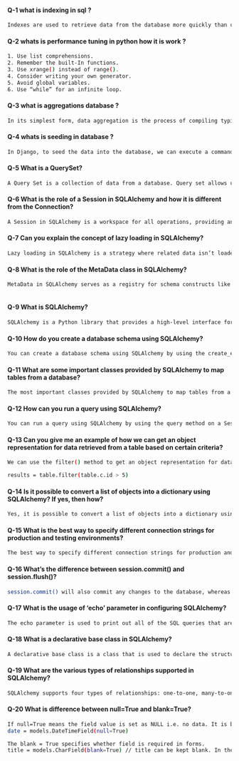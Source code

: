 #### Q-1 what is indexing in sql ?

```bash
Indexes are used to retrieve data from the database more quickly than otherwise. The users cannot see the indexes, they are just used to speed up searches/queries. Note: Updating a table with indexes takes more time than updating a table without (because the indexes also need an update). 
```

#### Q-2 whats is performance tuning in python how it is work ?

```bash 
1. Use list comprehensions.
2. Remember the built-In functions.
3. Use xrange() instead of range().
4. Consider writing your own generator.
5. Avoid global variables.
6. Use “while” for an infinite loop.

```

#### Q-3 what is aggregations database ? 

```bash
In its simplest form, data aggregation is the process of compiling typically [large] amounts of information from a given database and organizing it into a more consumable and comprehensive medium.

```

#### Q-4 whats is seeding in database ? 

```bash
In Django, to seed the data into the database, we can execute a command python manage.py loaddata <file>. The file is the file with the specification of the initial data that we want to store into the database. We can write the data you want to store into the database with the format XML, JSON, or YAML. In our project, we use JSON. Here is an example for the Admin model: 
```

#### Q-5 What is a QuerySet?

```bash
A Query Set is a collection of data from a database. Query set allows us to get data easily, by allowing us to filter, create, order, etc. 

```

#### Q-6 What is the role of a Session in SQLAlchemy and how it is different from the Connection?

```bash
A Session in SQLAlchemy is a workspace for all operations, providing an interface between Python and the database. It holds onto objects until changes are committed to the database. A Connection, on the other hand, is a conduit for raw SQL statements. The key difference lies in their functionality: Sessions manage transactions at ORM level while Connections handle them at core level. In essence, Sessions offer higher-level, Pythonic access to database operations, whereas Connections provide lower-level, direct interaction with the database via SQL.

```
 
#### Q-7 Can you explain the concept of lazy loading in SQLAlchemy?

```bash
Lazy loading in SQLAlchemy is a strategy where related data isn’t loaded from the database until it’s needed. This approach can improve performance by reducing initial load times and memory usage. There are three types of lazy loading: ‘select’, ‘joined’ and ‘subquery’.

```

#### Q-8 What is the role of the MetaData class in SQLAlchemy?

```bash
MetaData in SQLAlchemy serves as a registry for schema constructs like tables. It collects Table objects and provides SQL generation services.
 
```

#### Q-9 What is SQLAlchemy?

```bash
SQLAlchemy is a Python library that provides a high-level interface for working with relational databases such as MySQL, PostgreSQL, and SQLite. It offers a powerful ORM (Object Relational Mapper) that makes it easy to work with database objects in Python.

```

#### Q-10 How do you create a database schema using SQLAlchemy?

```bash 
You can create a database schema using SQLAlchemy by using the create_engine() function. This function will create a new database based on the parameters that you specify.

```

#### Q-11 What are some important classes provided by SQLAlchemy to map tables from a database?

```bash
The most important classes provided by SQLAlchemy to map tables from a database are the Table, MetaData, and Column classes. The Table class represents a table in a database, the MetaData class represents the schema for a database, and the Column class represents a column in a database table.

```

#### Q-12 How can you run a query using SQLAlchemy?

```bash 
You can run a query using SQLAlchemy by using the query method on a Session object. This will return a ResultProxy, which you can then use to access the results of the query.
```

#### Q-13 Can you give me an example of how we can get an object representation for data retrieved from a table based on certain criteria?

```bash
We can use the filter() method to get an object representation for data retrieved from a table based on certain criteria.

results = table.filter(table.c.id > 5)

```

#### Q-14 Is it possible to convert a list of objects into a dictionary using SQLAlchemy? If yes, then how?

```bash
Yes, it is possible to convert a list of objects into a dictionary using SQLAlchemy. This can be done using the `as_dict` function.

```

#### Q-15  What is the best way to specify different connection strings for production and testing environments?

```bash
The best way to specify different connection strings for production and testing environments is to use environment variables.

```

#### Q-16 What’s the difference between session.commit() and session.flush()?

```bash
session.commit() will also commit any changes to the database, whereas session.flush() will only flush the changes to the database.

```

#### Q-17 What is the usage of ‘echo’ parameter in configuring SQLAlchemy?

```bash 
The echo parameter is used to print out all of the SQL queries that are being executed by SQLAlchemy. This can be helpful in debugging issues with your code or with SQLAlchemy itself.

```

#### Q-18 What is a declarative base class in SQLAlchemy?

```bash 
A declarative base class is a class that is used to declare the structure of a database table in SQLAlchemy. This class is used to map the columns of a database table to the fields of a Python class.

```

#### Q-19 What are the various types of relationships supported in SQLAlchemy?

```bash 
SQLAlchemy supports four types of relationships: one-to-one, many-to-one, one-to-many, and many-to-many.

```

#### Q-20 What is difference between null=True and blank=True?

```bash
If null=True means the field value is set as NULL i.e. no data. It is basically for the database column value.
date = models.DateTimeField(null=True)  

The blank = True specifies whether field is required in forms.
title = models.CharField(blank=True) // title can be kept blank. In the database ("") will be stored.  

```
